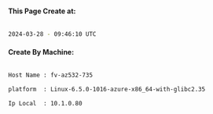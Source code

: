 
   
#### This Page Create at:

```bash

2024-03-28 - 09:46:10 UTC

```

#### Create By Machine:

```bash

Host Name : fv-az532-735

platform  : Linux-6.5.0-1016-azure-x86_64-with-glibc2.35

Ip Local  : 10.1.0.80

```

